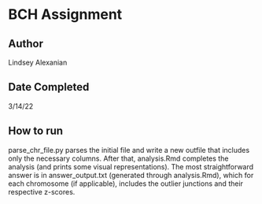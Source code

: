 # BCH Assignment

## Author
Lindsey Alexanian

## Date Completed
3/14/22

## How to run
parse_chr_file.py parses the initial file and write a new outfile that includes only the necessary columns. After that, analysis.Rmd completes the analysis (and prints some visual representations). The most straightforward answer is in answer_output.txt (generated through analysis.Rmd), which for each chromosome (if applicable), includes the outlier junctions and their respective z-scores.
